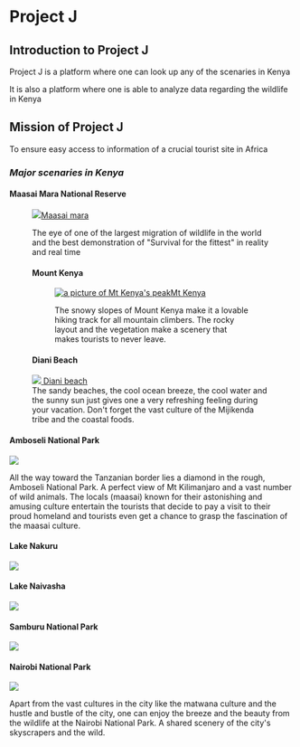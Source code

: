 <!DOCTYPE html>

<html lang="en">
  
<head>
<meta charset="utf-8">  
  <title>Project J</title>
</head>
<body>
  <main>
   <h1>Project J</h1>
   <section>
    <h2>Introduction to Project J </h2>
<p> Project J is a platform where one can look up any of the scenaries in Kenya  </p>
<p>It is also a platform where one is able to analyze data regarding the wildlife in Kenya</p>
</section>
<h2>Mission of Project J</h2>
<P>To ensure easy access to information of a crucial tourist site in Africa</P>

<h3> <em>Major scenaries in Kenya</em> </h3>

<h4>Maasai Mara National Reserve </h4>
<figure>
<a href="https://Project J.com"><img src="https://yellowzebrasafaris.com/media/26612/_copyright_beverly_joubert_mara_wildlife_kenya_5255.jpg?width=2048&height=1024&format=jpg&v=1da5e14f51fa6a0">Maasai mara</a> <p> The eye of one of the largest migration of wildlife in the world and the best demonstration of "Survival for the fittest" in reality and real time<figcaption>
</p>
<h4>Mount Kenya </h4>
<figure>
<a href="https://Project J.com"><img src="https://media.istockphoto.com/id/515161366/photo/sunrise-behind-mt-kenya.jpg?s=612x612&w=0&k=20&c=HholJet9EY-s9c4Fst7iF8TetXVvuUNHoUp5DnHZV_M=" alt="a picture of Mt Kenya's peak">Mt Kenya</a><p>The snowy slopes of Mount Kenya make it a lovable hiking track for all mountain climbers. The rocky layout and the vegetation make a scenery that makes tourists to never leave.</p>
</figure>
<h4>Diani Beach</h4>
  <a href="https://Project J.com"><img src="https://www.tailormadeafrica.com/wp-content/uploads/Coast-Meets-Country-Extend-Your-Kenya-Safari-with-Beach-Bliss-960x720.jpg">
     Diani beach</a>
      <figcaption>The sandy beaches, the cool ocean breeze, the cool water and the sunny sun just  gives one a very refreshing feeling during your vacation. Don't forget the vast culture of the Mijikenda tribe and the coastal foods. </figcaption>
</figure>

<h4>Amboseli National Park</h4><img src="https://reservations.kws.go.ke/uploads/0000/1/2021/12/25/amboseli-np-582x393-1.jpg">
<p>All the way toward the Tanzanian border lies a diamond in the rough, Amboseli National Park. A perfect view of Mt Kilimanjaro and a vast number of wild animals. The locals (maasai) known for their astonishing and amusing culture entertain the tourists that decide to pay a visit to their proud homeland and tourists even get a chance to grasp the fascination of the maasai culture.</p>

<h4>Lake Nakuru</h4><img src="https://www.aberdarenationalparks.com/wp-content/uploads/2023/03/lake-nakuru-national-park-750x400.jpg">

<h4>Lake Naivasha</h4><img src="https://www.maasaimarakenyapark.com/wp-content/uploads/2022/11/flamingos-lakes-great-rift-valley-1.jpg">

<h4>Samburu National Park</h4><img src="https://encrypted-tbn0.gstatic.com/images?q=tbn:ANd9GcRg4uWsL32CD93IY6-BdHYv9oGmpIEHPpBlpQ&s">

<h4>Nairobi National Park</h4><img src="https://www.maasaimarakenyapark.com/wp-content/uploads/2019/08/Nairobi-National-Park-700x450.jpg">
<p>Apart from the vast cultures in the city like the matwana culture and the hustle and bustle of the city, one can enjoy the breeze and the beauty from the wildlife at the Nairobi National Park. A shared scenery of the city's skyscrapers and the wild.</p>
